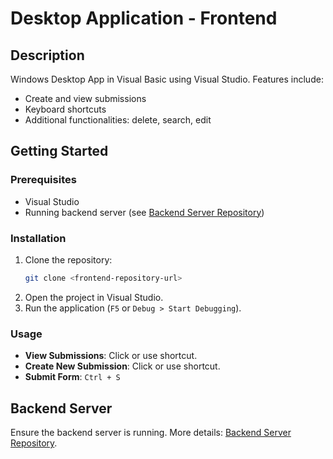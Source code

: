 # Desktop Application - Frontend

## Description

Windows Desktop App in Visual Basic using Visual Studio. Features include:
- Create and view submissions
- Keyboard shortcuts
- Additional functionalities: delete, search, edit

## Getting Started

### Prerequisites
- Visual Studio
- Running backend server (see [Backend Server Repository](#))

### Installation
1. Clone the repository:
    ```bash
    git clone <frontend-repository-url>
    ```
2. Open the project in Visual Studio.
3. Run the application (`F5` or `Debug > Start Debugging`).

### Usage
- **View Submissions**: Click or use shortcut.
- **Create New Submission**: Click or use shortcut.
- **Submit Form**: `Ctrl + S`

## Backend Server
Ensure the backend server is running. More details: [Backend Server Repository](#).
